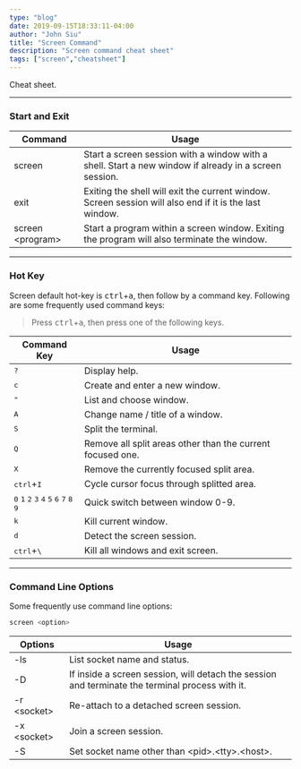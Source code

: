 ```yaml
---
type: "blog"
date: 2019-09-15T18:33:11-04:00
author: "John Siu"
title: "Screen Command"
description: "Screen command cheat sheet"
tags: ["screen","cheatsheet"]
---
```

Cheat sheet.
<!--more-->

---

### Start and Exit

Command|Usage
---|---
screen|Start a screen session with a window with a shell. Start a new window if already in a screen session.
exit|Exiting the shell will exit the current window. Screen session will also end if it is the last window.
screen \<program\>|Start a program within a screen window. Exiting the program will also terminate the window.

---

### Hot Key

Screen default hot-key is <kbd>ctrl</kbd>+<kbd>a</kbd>, then follow by a command key. Following are some frequently used command keys:

> Press <kbd>ctrl</kbd>+<kbd>a</kbd>, then press one of the following keys.

Command Key|Usage
---|---
<kbd>?</kbd>|Display help.
<kbd>c</kbd>|Create and enter a new window.
<kbd>"</kbd>|List and choose window.
<kbd>A</kbd>|Change name / title of a window.
<kbd>S</kbd>|Split the terminal.
<kbd>Q</kbd>|Remove all split areas other than the current focused one.
<kbd>X</kbd>|Remove the currently focused split area.
<kbd>ctrl</kbd>+<kbd>I</kbd>|Cycle cursor focus through splitted area.
<kbd>0</kbd> <kbd>1</kbd> <kbd>2</kbd> <kbd>3</kbd> <kbd>4</kbd> <kbd>5</kbd> <kbd>6</kbd> <kbd>7</kbd> <kbd>8</kbd> <kbd>9</kbd>|Quick switch between window 0-9.
<kbd>k</kbd>|Kill current window.
<kbd>d</kbd>|Detect the screen session.
<kbd>ctrl</kbd>+<kbd>\\</kbd>|Kill all windows and exit screen.

---

### Command Line Options

Some frequently use command line options:

```sh
screen <option>
```

Options|Usage
---|---
-ls|List socket name and status.
-D|If inside a screen session, will detach the session and terminate the terminal process with it.
-r \<socket\>|Re-attach to a detached screen session.
-x \<socket\>|Join a screen session.
-S|Set socket name other than \<pid\>.\<tty\>.\<host\>.